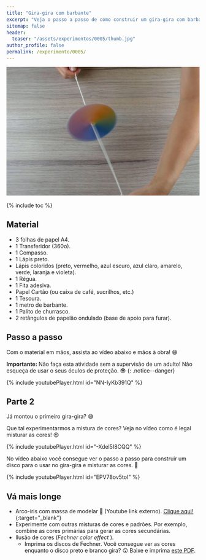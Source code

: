 ```yaml
---
title: "Gira-gira com barbante"
excerpt: "Veja o passo a passo de como construir um gira-gira com barbante."
sitemap: false
header: 
  teaser: "/assets/experimentos/0005/thumb.jpg" 
author_profile: false
permalink: /experimento/0005/
---
```

![Spinner LED](/assets/experimentos/0005/thumb.jpg)

{% include toc %}

## Material
* 3 folhas de papel A4.
* 1 Transferidor (360o).
* 1 Compasso.
* 1 Lápis preto.
* Lápis coloridos (preto, vermelho, azul escuro, azul claro, amarelo, verde, laranja e violeta).
* 1 Régua.
* 1 Fita adesiva.
* Papel Cartão (ou caixa de café, sucrilhos, etc.)
* 1 Tesoura.
* 1 metro de barbante. 
* 1 Palito de churrasco.
* 2 retângulos de papelão ondulado (base de apoio para furar).

## Passo a passo
Com o material em mãos, assista ao vídeo abaixo e mãos à obra! :smile:

**Importante:** Não faça esta atividade sem a supervisão de um adulto! Não esqueça de usar o seus óculos de proteção. :sunglasses:
{: .notice--danger}

{% include youtubePlayer.html id="NN-IyKb391Q" %}

## Parte 2
Já montou o primeiro gira-gira? :sweat_smile:

Que tal experimentarmos a mistura de cores? Veja no vídeo como é legal misturar as cores! :heart_eyes:

{% include youtubePlayer.html id="-Xdel5I8CQQ" %}
<br>

No vídeo abaixo você consegue ver o passo a passo para construir um disco para o usar no gira-gira e misturar as cores. :dart:

{% include youtubePlayer.html id="EPV78ov5toI" %}

## Vá mais longe
* Arco-íris com massa de modelar :link: (Youtube link externo). [Clique aqui!](https://youtu.be/GAfqaJ7xdRw){:target="_blank"}
* Experimente com outras misturas de cores e padrões. Por exemplo, combine as cores primárias para gerar as cores secundárias.
* Ilusão de cores (*Fechner color effect* ). 
  * Imprima os discos de Fechner. Você consegue ver as cores enquanto o disco preto e branco gira? :open_mouth: Baixe e imprima [este PDF](/assets/experimentos/0005/Fechner.pdf).



